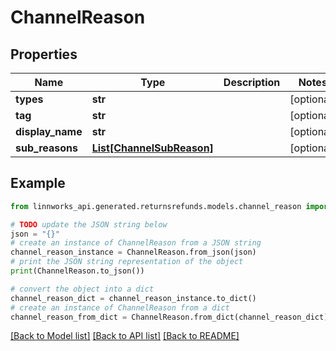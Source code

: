 # ChannelReason


## Properties

Name | Type | Description | Notes
------------ | ------------- | ------------- | -------------
**types** | **str** |  | [optional] 
**tag** | **str** |  | [optional] 
**display_name** | **str** |  | [optional] 
**sub_reasons** | [**List[ChannelSubReason]**](ChannelSubReason.md) |  | [optional] 

## Example

```python
from linnworks_api.generated.returnsrefunds.models.channel_reason import ChannelReason

# TODO update the JSON string below
json = "{}"
# create an instance of ChannelReason from a JSON string
channel_reason_instance = ChannelReason.from_json(json)
# print the JSON string representation of the object
print(ChannelReason.to_json())

# convert the object into a dict
channel_reason_dict = channel_reason_instance.to_dict()
# create an instance of ChannelReason from a dict
channel_reason_from_dict = ChannelReason.from_dict(channel_reason_dict)
```
[[Back to Model list]](../README.md#documentation-for-models) [[Back to API list]](../README.md#documentation-for-api-endpoints) [[Back to README]](../README.md)



